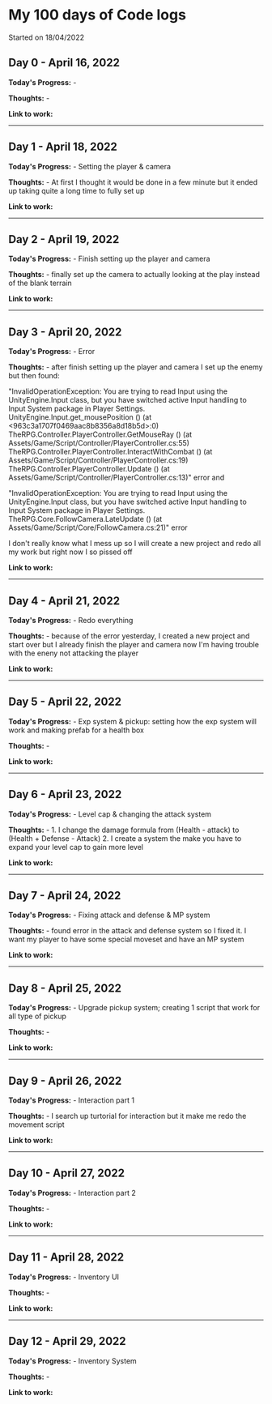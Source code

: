 # My 100 days of Code logs
Started on 18/04/2022
## Day 0 - April 16, 2022 

**Today's Progress:** -

**Thoughts:** -

**Link to work:** 

---

## Day 1 - April 18, 2022 

**Today's Progress:** - Setting the player & camera

**Thoughts:** - At first I thought it would be done in a few minute but it ended up taking quite a long time to fully set up

**Link to work:** 

---

## Day 2 - April 19, 2022 

**Today's Progress:** - Finish setting up the player and camera

**Thoughts:** - finally set up the camera to actually looking at the play instead of the blank terrain

**Link to work:** 

---

## Day 3 - April 20, 2022 

**Today's Progress:** - Error

**Thoughts:** - after finish setting up the player and camera I set up the enemy but then found: 

"InvalidOperationException: You are trying to read Input using the UnityEngine.Input class, but you have switched active Input handling to Input System package in Player Settings.
UnityEngine.Input.get_mousePosition () (at <963c3a1707f0469aac8b8356a8d18b5d>:0)
TheRPG.Controller.PlayerController.GetMouseRay () (at Assets/Game/Script/Controller/PlayerController.cs:55)
TheRPG.Controller.PlayerController.InteractWithCombat () (at Assets/Game/Script/Controller/PlayerController.cs:19)
TheRPG.Controller.PlayerController.Update () (at Assets/Game/Script/Controller/PlayerController.cs:13)" error and 

"InvalidOperationException: You are trying to read Input using the UnityEngine.Input class, but you have switched active Input handling to Input System package in Player Settings.
TheRPG.Core.FollowCamera.LateUpdate () (at Assets/Game/Script/Core/FollowCamera.cs:21)" error

I don't really know what I mess up so I will create a new project and redo all my work but right now I so pissed off

**Link to work:** 

---

## Day 4 - April 21, 2022 

**Today's Progress:** - Redo everything

**Thoughts:** - because of the error yesterday, I created a new project and start over but I already finish the player and camera now I'm having trouble with the eneny not attacking the player

**Link to work:** 

---

## Day 5 - April 22, 2022 

**Today's Progress:** - Exp system & pickup: setting how the exp system will work and making prefab for a health box

**Thoughts:** - 

**Link to work:** 

---

## Day 6 - April 23, 2022 

**Today's Progress:** - Level cap & changing the attack system

**Thoughts:** - 1. I change the damage formula from (Health - attack) to (Health + Defense - Attack) 2. I create a system the make you have to expand your level cap to gain more level


**Link to work:** 

---

## Day 7 - April 24, 2022 

**Today's Progress:** - Fixing attack and defense & MP system

**Thoughts:** - found error in the attack and defense system so I fixed it. I want my player to have some special moveset and have an MP system

**Link to work:**

---

## Day 8 - April 25, 2022 

**Today's Progress:** - Upgrade pickup system; creating 1 script that work for all type of pickup

**Thoughts:** - 

**Link to work:**

---

## Day 9 - April 26, 2022 

**Today's Progress:** - Interaction part 1

**Thoughts:** - I search up turtorial for interaction but it make me redo the movement script

**Link to work:**

---

## Day 10 - April 27, 2022 

**Today's Progress:** - Interaction part 2

**Thoughts:** - 

**Link to work:**

---

## Day 11 - April 28, 2022 

**Today's Progress:** - Inventory UI 

**Thoughts:** - 

**Link to work:**

---

## Day 12 - April 29, 2022 

**Today's Progress:** - Inventory System 

**Thoughts:** - 

**Link to work:**